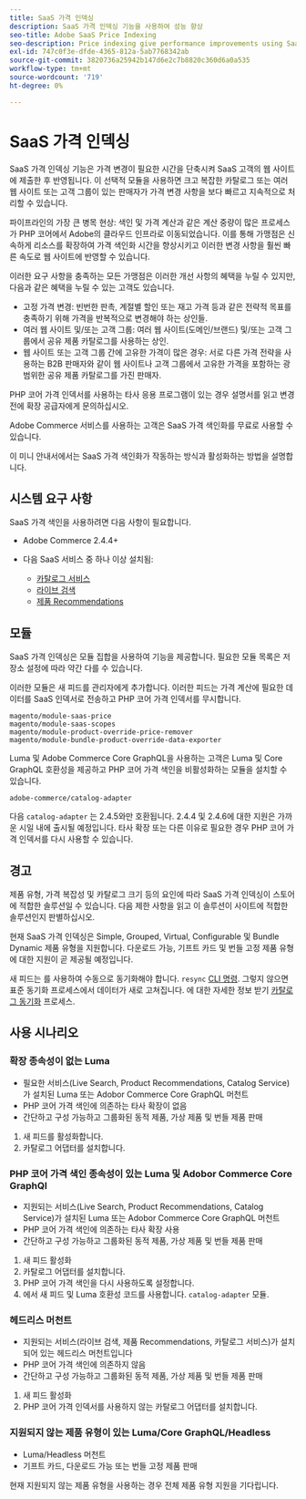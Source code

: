 ```yaml
---
title: SaaS 가격 인덱싱
description: SaaS 가격 인덱싱 기능을 사용하여 성능 향상
seo-title: Adobe SaaS Price Indexing
seo-description: Price indexing give performance improvements using SaaS infrastructure
exl-id: 747c0f3e-dfde-4365-812a-5ab7768342ab
source-git-commit: 3820736a25942b147d6e2c7b8820c360d6a0a535
workflow-type: tm+mt
source-wordcount: '719'
ht-degree: 0%

---
```


# SaaS 가격 인덱싱

SaaS 가격 인덱싱 기능은 가격 변경이 필요한 시간을 단축시켜 SaaS 고객의 웹 사이트에 제출한 후 반영됩니다. 이 선택적 모듈을 사용하면 크고 복잡한 카탈로그 또는 여러 웹 사이트 또는 고객 그룹이 있는 판매자가 가격 변경 사항을 보다 빠르고 지속적으로 처리할 수 있습니다.

파이프라인의 가장 큰 병목 현상: 색인 및 가격 계산과 같은 계산 중량이 많은 프로세스가 PHP 코어에서 Adobe의 클라우드 인프라로 이동되었습니다. 이를 통해 가맹점은 신속하게 리소스를 확장하여 가격 색인화 시간을 향상시키고 이러한 변경 사항을 훨씬 빠른 속도로 웹 사이트에 반영할 수 있습니다.

이러한 요구 사항을 충족하는 모든 가맹점은 이러한 개선 사항의 혜택을 누릴 수 있지만, 다음과 같은 혜택을 누릴 수 있는 고객도 있습니다.

* 고정 가격 변경: 빈번한 판촉, 계절별 할인 또는 재고 가격 등과 같은 전략적 목표를 충족하기 위해 가격을 반복적으로 변경해야 하는 상인들.
* 여러 웹 사이트 및/또는 고객 그룹: 여러 웹 사이트(도메인/브랜드) 및/또는 고객 그룹에서 공유 제품 카탈로그를 사용하는 상인.
* 웹 사이트 또는 고객 그룹 간에 고유한 가격이 많은 경우: 서로 다른 가격 전략을 사용하는 B2B 판매자와 같이 웹 사이트나 고객 그룹에서 고유한 가격을 포함하는 광범위한 공유 제품 카탈로그를 가진 판매자.

PHP 코어 가격 인덱서를 사용하는 타사 응용 프로그램이 있는 경우 설명서를 읽고 변경 전에 확장 공급자에게 문의하십시오.

Adobe Commerce 서비스를 사용하는 고객은 SaaS 가격 색인화를 무료로 사용할 수 있습니다.

이 미니 안내서에서는 SaaS 가격 색인화가 작동하는 방식과 활성화하는 방법을 설명합니다.

## 시스템 요구 사항

SaaS 가격 색인을 사용하려면 다음 사항이 필요합니다.

* Adobe Commerce 2.4.4+
* 다음 SaaS 서비스 중 하나 이상 설치됨:

   * [카탈로그 서비스](../catalog-service/overview.md)
   * [라이브 검색](../live-search/guide-overview.md)
   * [제품 Recommendations](../product-recommendations/guide-overview.md)

## 모듈

SaaS 가격 인덱싱은 모듈 집합을 사용하여 기능을 제공합니다. 필요한 모듈 목록은 저장소 설정에 따라 약간 다를 수 있습니다.

이러한 모듈은 새 피드를 관리자에게 추가합니다. 이러한 피드는 가격 계산에 필요한 데이터를 SaaS 인덱서로 전송하고 PHP 코어 가격 인덱서를 무시합니다.

```
magento/module-saas-price
magento/module-saas-scopes
magento/module-product-override-price-remover
magento/module-bundle-product-override-data-exporter
```

Luma 및 Adobe Commerce Core GraphQL을 사용하는 고객은 Luma 및 Core GraphQL 호환성을 제공하고 PHP 코어 가격 색인을 비활성화하는 모듈을 설치할 수 있습니다.

```
adobe-commerce/catalog-adapter
```

다음 `catalog-adapter` 는 2.4.5와만 호환됩니다. 2.4.4 및 2.4.6에 대한 지원은 가까운 시일 내에 출시될 예정입니다.
타사 확장 또는 다른 이유로 필요한 경우 PHP 코어 가격 인덱서를 다시 사용할 수 있습니다.

## 경고

제품 유형, 가격 복잡성 및 카탈로그 크기 등의 요인에 따라 SaaS 가격 인덱싱이 스토어에 적합한 솔루션일 수 있습니다. 다음 제한 사항을 읽고 이 솔루션이 사이트에 적합한 솔루션인지 판별하십시오.

현재 SaaS 가격 인덱싱은 Simple, Grouped, Virtual, Configurable 및 Bundle Dynamic 제품 유형을 지원합니다.
다운로드 가능, 기프트 카드 및 번들 고정 제품 유형에 대한 지원이 곧 제공될 예정입니다.

새 피드는 를 사용하여 수동으로 동기화해야 합니다. `resync` [CLI 명령](https://experienceleague.adobe.com/docs/commerce-merchant-services/user-guides/data-services/catalog-sync.html#resynccmdline). 그렇지 않으면 표준 동기화 프로세스에서 데이터가 새로 고쳐집니다. 에 대한 자세한 정보 받기 [카탈로그 동기화](../landing/catalog-sync.md) 프로세스.

## 사용 시나리오

### 확장 종속성이 없는 Luma

* 필요한 서비스(Live Search, Product Recommendations, Catalog Service)가 설치된 Luma 또는 Adobor Commerce Core GraphQL 머천트
* PHP 코어 가격 색인에 의존하는 타사 확장이 없음
* 간단하고 구성 가능하고 그룹화된 동적 제품, 가상 제품 및 번들 제품 판매

1. 새 피드를 활성화합니다.
1. 카탈로그 어댑터를 설치합니다.

### PHP 코어 가격 색인 종속성이 있는 Luma 및 Adobor Commerce Core GraphQl

* 지원되는 서비스(Live Search, Product Recommendations, Catalog Service)가 설치된 Luma 또는 Adobor Commerce Core GraphQL 머천트
* PHP 코어 가격 색인에 의존하는 타사 확장 사용
* 간단하고 구성 가능하고 그룹화된 동적 제품, 가상 제품 및 번들 제품 판매

1. 새 피드 활성화
1. 카탈로그 어댑터를 설치합니다.
1. PHP 코어 가격 색인을 다시 사용하도록 설정합니다.
1. 에서 새 피드 및 Luma 호환성 코드를 사용합니다. `catalog-adapter` 모듈.

### 헤드리스 머천트

* 지원되는 서비스(라이브 검색, 제품 Recommendations, 카탈로그 서비스)가 설치되어 있는 헤드리스 머천트입니다
* PHP 코어 가격 색인에 의존하지 않음
* 간단하고 구성 가능하고 그룹화된 동적 제품, 가상 제품 및 번들 제품 판매

1. 새 피드 활성화
1. PHP 코어 가격 인덱서를 사용하지 않는 카탈로그 어댑터를 설치합니다.

### 지원되지 않는 제품 유형이 있는 Luma/Core GraphQL/Headless

* Luma/Headless 머천트
* 기프트 카드, 다운로드 가능 또는 번들 고정 제품 판매

현재 지원되지 않는 제품 유형을 사용하는 경우 전체 제품 유형 지원을 기다립니다.
